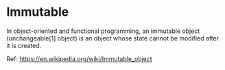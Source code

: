 # Immutable

In object-oriented and functional programming, an immutable object (unchangeable[1] object) is an object whose state cannot be modified after it is created.

Ref: https://en.wikipedia.org/wiki/Immutable_object